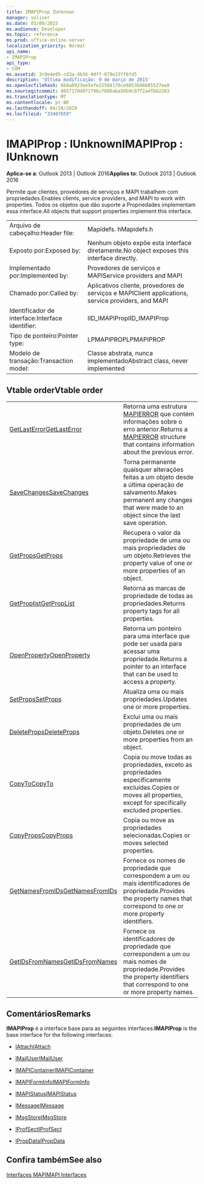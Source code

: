 ```yaml
---
title: IMAPIProp IUnknown
manager: soliver
ms.date: 03/09/2015
ms.audience: Developer
ms.topic: reference
ms.prod: office-online-server
localization_priority: Normal
api_name:
- IMAPIProp
api_type:
- COM
ms.assetid: 3c9e4e05-cd3a-4b56-9dff-879e33ff6fd5
description: 'Última modificação: 9 de março de 2015'
ms.openlocfilehash: 6b0a8923ee5efe22584170ce9853698885527ee8
ms.sourcegitcommit: 8657170d071f9bcf680aba50b9c07f2a4fb82283
ms.translationtype: MT
ms.contentlocale: pt-BR
ms.lasthandoff: 04/28/2019
ms.locfileid: "33407659"
---
```

# <a name="imapiprop--iunknown"></a><span data-ttu-id="5a381-103">IMAPIProp : IUnknown</span><span class="sxs-lookup"><span data-stu-id="5a381-103">IMAPIProp : IUnknown</span></span>

  
  
<span data-ttu-id="5a381-104">**Aplica-se a**: Outlook 2013 | Outlook 2016</span><span class="sxs-lookup"><span data-stu-id="5a381-104">**Applies to**: Outlook 2013 | Outlook 2016</span></span> 
  
<span data-ttu-id="5a381-105">Permite que clientes, provedores de serviços e MAPI trabalhem com propriedades.</span><span class="sxs-lookup"><span data-stu-id="5a381-105">Enables clients, service providers, and MAPI to work with properties.</span></span> <span data-ttu-id="5a381-106">Todos os objetos que dão suporte a Propriedades implementam essa interface.</span><span class="sxs-lookup"><span data-stu-id="5a381-106">All objects that support properties implement this interface.</span></span>
  
|||
|:-----|:-----|
|<span data-ttu-id="5a381-107">Arquivo de cabeçalho:</span><span class="sxs-lookup"><span data-stu-id="5a381-107">Header file:</span></span>  <br/> |<span data-ttu-id="5a381-108">Mapidefs. h</span><span class="sxs-lookup"><span data-stu-id="5a381-108">Mapidefs.h</span></span>  <br/> |
|<span data-ttu-id="5a381-109">Exposto por:</span><span class="sxs-lookup"><span data-stu-id="5a381-109">Exposed by:</span></span>  <br/> |<span data-ttu-id="5a381-110">Nenhum objeto expõe esta interface diretamente.</span><span class="sxs-lookup"><span data-stu-id="5a381-110">No object exposes this interface directly.</span></span>  <br/> |
|<span data-ttu-id="5a381-111">Implementado por:</span><span class="sxs-lookup"><span data-stu-id="5a381-111">Implemented by:</span></span>  <br/> |<span data-ttu-id="5a381-112">Provedores de serviços e MAPI</span><span class="sxs-lookup"><span data-stu-id="5a381-112">Service providers and MAPI</span></span>  <br/> |
|<span data-ttu-id="5a381-113">Chamado por:</span><span class="sxs-lookup"><span data-stu-id="5a381-113">Called by:</span></span>  <br/> |<span data-ttu-id="5a381-114">Aplicativos cliente, provedores de serviços e MAPI</span><span class="sxs-lookup"><span data-stu-id="5a381-114">Client applications, service providers, and MAPI</span></span>  <br/> |
|<span data-ttu-id="5a381-115">Identificador de interface:</span><span class="sxs-lookup"><span data-stu-id="5a381-115">Interface identifier:</span></span>  <br/> |<span data-ttu-id="5a381-116">IID_IMAPIProp</span><span class="sxs-lookup"><span data-stu-id="5a381-116">IID_IMAPIProp</span></span>  <br/> |
|<span data-ttu-id="5a381-117">Tipo de ponteiro:</span><span class="sxs-lookup"><span data-stu-id="5a381-117">Pointer type:</span></span>  <br/> |<span data-ttu-id="5a381-118">LPMAPIPROP</span><span class="sxs-lookup"><span data-stu-id="5a381-118">LPMAPIPROP</span></span>  <br/> |
|<span data-ttu-id="5a381-119">Modelo de transação:</span><span class="sxs-lookup"><span data-stu-id="5a381-119">Transaction model:</span></span>  <br/> |<span data-ttu-id="5a381-120">Classe abstrata, nunca implementado</span><span class="sxs-lookup"><span data-stu-id="5a381-120">Abstract class, never implemented</span></span>  <br/> |
   
## <a name="vtable-order"></a><span data-ttu-id="5a381-121">Vtable order</span><span class="sxs-lookup"><span data-stu-id="5a381-121">Vtable order</span></span>

|||
|:-----|:-----|
|[<span data-ttu-id="5a381-122">GetLastError</span><span class="sxs-lookup"><span data-stu-id="5a381-122">GetLastError</span></span>](imapiprop-getlasterror.md) <br/> |<span data-ttu-id="5a381-123">Retorna uma estrutura [MAPIERROR](mapierror.md) que contém informações sobre o erro anterior.</span><span class="sxs-lookup"><span data-stu-id="5a381-123">Returns a [MAPIERROR](mapierror.md) structure that contains information about the previous error.</span></span>  <br/> |
|[<span data-ttu-id="5a381-124">SaveChanges</span><span class="sxs-lookup"><span data-stu-id="5a381-124">SaveChanges</span></span>](imapiprop-savechanges.md) <br/> |<span data-ttu-id="5a381-125">Torna permanente quaisquer alterações feitas a um objeto desde a última operação de salvamento.</span><span class="sxs-lookup"><span data-stu-id="5a381-125">Makes permanent any changes that were made to an object since the last save operation.</span></span>  <br/> |
|[<span data-ttu-id="5a381-126">GetProps</span><span class="sxs-lookup"><span data-stu-id="5a381-126">GetProps</span></span>](imapiprop-getprops.md) <br/> |<span data-ttu-id="5a381-127">Recupera o valor da propriedade de uma ou mais propriedades de um objeto.</span><span class="sxs-lookup"><span data-stu-id="5a381-127">Retrieves the property value of one or more properties of an object.</span></span>  <br/> |
|[<span data-ttu-id="5a381-128">GetProplist</span><span class="sxs-lookup"><span data-stu-id="5a381-128">GetPropList</span></span>](imapiprop-getproplist.md) <br/> |<span data-ttu-id="5a381-129">Retorna as marcas de propriedade de todas as propriedades.</span><span class="sxs-lookup"><span data-stu-id="5a381-129">Returns property tags for all properties.</span></span>  <br/> |
|[<span data-ttu-id="5a381-130">OpenProperty</span><span class="sxs-lookup"><span data-stu-id="5a381-130">OpenProperty</span></span>](imapiprop-openproperty.md) <br/> |<span data-ttu-id="5a381-131">Retorna um ponteiro para uma interface que pode ser usada para acessar uma propriedade.</span><span class="sxs-lookup"><span data-stu-id="5a381-131">Returns a pointer to an interface that can be used to access a property.</span></span>  <br/> |
|[<span data-ttu-id="5a381-132">SetProps</span><span class="sxs-lookup"><span data-stu-id="5a381-132">SetProps</span></span>](imapiprop-setprops.md) <br/> |<span data-ttu-id="5a381-133">Atualiza uma ou mais propriedades.</span><span class="sxs-lookup"><span data-stu-id="5a381-133">Updates one or more properties.</span></span>  <br/> |
|[<span data-ttu-id="5a381-134">DeleteProps</span><span class="sxs-lookup"><span data-stu-id="5a381-134">DeleteProps</span></span>](imapiprop-deleteprops.md) <br/> |<span data-ttu-id="5a381-135">Exclui uma ou mais propriedades de um objeto.</span><span class="sxs-lookup"><span data-stu-id="5a381-135">Deletes one or more properties from an object.</span></span>  <br/> |
|[<span data-ttu-id="5a381-136">CopyTo</span><span class="sxs-lookup"><span data-stu-id="5a381-136">CopyTo</span></span>](imapiprop-copyto.md) <br/> |<span data-ttu-id="5a381-137">Copia ou move todas as propriedades, exceto as propriedades especificamente excluídas.</span><span class="sxs-lookup"><span data-stu-id="5a381-137">Copies or moves all properties, except for specifically excluded properties.</span></span>  <br/> |
|[<span data-ttu-id="5a381-138">CopyProps</span><span class="sxs-lookup"><span data-stu-id="5a381-138">CopyProps</span></span>](imapiprop-copyprops.md) <br/> |<span data-ttu-id="5a381-139">Copia ou move as propriedades selecionadas.</span><span class="sxs-lookup"><span data-stu-id="5a381-139">Copies or moves selected properties.</span></span>  <br/> |
|[<span data-ttu-id="5a381-140">GetNamesFromIDs</span><span class="sxs-lookup"><span data-stu-id="5a381-140">GetNamesFromIDs</span></span>](imapiprop-getnamesfromids.md) <br/> |<span data-ttu-id="5a381-141">Fornece os nomes de propriedade que correspondem a um ou mais identificadores de propriedade.</span><span class="sxs-lookup"><span data-stu-id="5a381-141">Provides the property names that correspond to one or more property identifiers.</span></span>  <br/> |
|[<span data-ttu-id="5a381-142">GetIDsFromNames</span><span class="sxs-lookup"><span data-stu-id="5a381-142">GetIDsFromNames</span></span>](imapiprop-getidsfromnames.md) <br/> |<span data-ttu-id="5a381-143">Fornece os identificadores de propriedade que correspondem a um ou mais nomes de propriedade.</span><span class="sxs-lookup"><span data-stu-id="5a381-143">Provides the property identifiers that correspond to one or more property names.</span></span>  <br/> |
   
## <a name="remarks"></a><span data-ttu-id="5a381-144">Comentários</span><span class="sxs-lookup"><span data-stu-id="5a381-144">Remarks</span></span>

 <span data-ttu-id="5a381-145">**IMAPIProp** é a interface base para as seguintes interfaces:</span><span class="sxs-lookup"><span data-stu-id="5a381-145">**IMAPIProp** is the base interface for the following interfaces:</span></span> 
  
- [<span data-ttu-id="5a381-146">IAttach</span><span class="sxs-lookup"><span data-stu-id="5a381-146">IAttach</span></span>](iattachimapiprop.md)
    
- [<span data-ttu-id="5a381-147">IMailUser</span><span class="sxs-lookup"><span data-stu-id="5a381-147">IMailUser</span></span>](imailuserimapiprop.md)
    
- [<span data-ttu-id="5a381-148">IMAPIContainer</span><span class="sxs-lookup"><span data-stu-id="5a381-148">IMAPIContainer</span></span>](imapicontainerimapiprop.md)
    
- [<span data-ttu-id="5a381-149">IMAPIFormInfo</span><span class="sxs-lookup"><span data-stu-id="5a381-149">IMAPIFormInfo</span></span>](imapiforminfoimapiprop.md)
    
- [<span data-ttu-id="5a381-150">IMAPIStatus</span><span class="sxs-lookup"><span data-stu-id="5a381-150">IMAPIStatus</span></span>](imapistatusimapiprop.md)
    
- [<span data-ttu-id="5a381-151">IMessage</span><span class="sxs-lookup"><span data-stu-id="5a381-151">IMessage</span></span>](imessageimapiprop.md)
    
- [<span data-ttu-id="5a381-152">IMsgStore</span><span class="sxs-lookup"><span data-stu-id="5a381-152">IMsgStore</span></span>](imsgstoreimapiprop.md)
    
- [<span data-ttu-id="5a381-153">IProfSect</span><span class="sxs-lookup"><span data-stu-id="5a381-153">IProfSect</span></span>](iprofsectimapiprop.md)
    
- [<span data-ttu-id="5a381-154">IPropData</span><span class="sxs-lookup"><span data-stu-id="5a381-154">IPropData</span></span>](ipropdataimapiprop.md)
    
## <a name="see-also"></a><span data-ttu-id="5a381-155">Confira também</span><span class="sxs-lookup"><span data-stu-id="5a381-155">See also</span></span>



[<span data-ttu-id="5a381-156">Interfaces MAPI</span><span class="sxs-lookup"><span data-stu-id="5a381-156">MAPI Interfaces</span></span>](mapi-interfaces.md)

